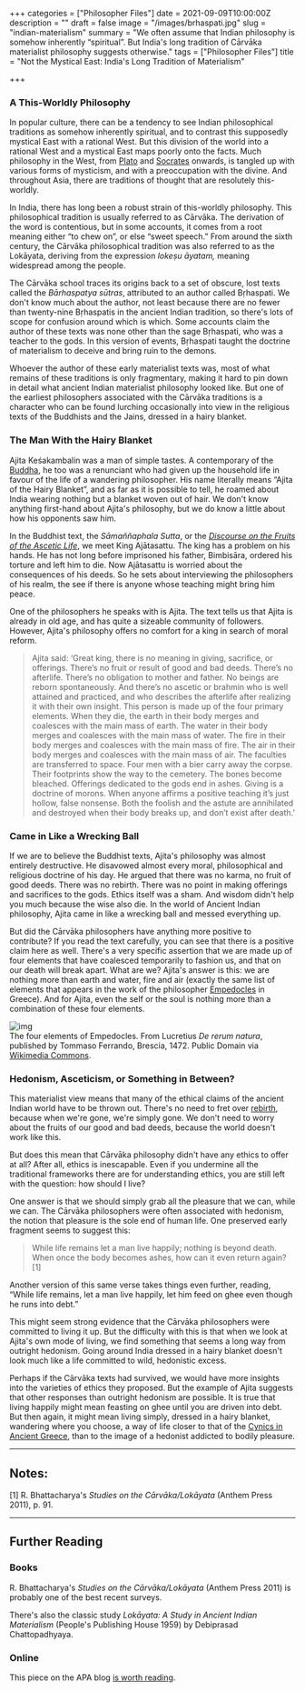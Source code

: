 +++
categories = ["Philosopher Files"]
date = 2021-09-09T10:00:00Z
description = ""
draft = false
image = "/images/brhaspati.jpg"
slug = "indian-materialism"
summary = "We often assume that Indian philosophy is somehow inherently “spiritual”. But India's long tradition of Cārvāka materialist philosophy suggests otherwise."
tags = ["Philosopher Files"]
title = "Not the Mystical East: India's Long Tradition of Materialism"

+++

### A This-Worldly Philosophy

In  popular culture, there can be a tendency to see Indian philosophical  traditions as somehow inherently spiritual, and to contrast this  supposedly mystical East with a rational West. But this division of the  world into a rational West and a mystical East maps poorly onto the  facts. Much philosophy in the West, from [Plato](/plato-part-one) and [Socrates](/socrates) onwards, is tangled up with various forms of mysticism, and with a  preoccupation with the divine. And throughout Asia, there are traditions of thought that are resolutely this-worldly.

In India, there has  long been a robust strain of this-worldly philosophy. This philosophical tradition is usually referred to as Cārvāka. The derivation of the word is contentious, but in some accounts, it comes from a root meaning  either “to chew on”, or else “sweet speech.” From around the sixth  century, the Cārvāka philosophical tradition was also referred to as the Lokāyata, deriving from the expression *lokeṣu āyatam,* meaning widespread among the people.

The Cārvāka school traces its origins back to a set of obscure, lost texts called the *Bārhaspatya sūtras*, attributed to an author called Bṛhaspati. We don't know much about the  author, not least because there are no fewer than twenty-nine Bṛhaspatis in the ancient Indian tradition, so there's lots of scope for confusion around which is which. Some accounts claim the author of these texts  was none other than the sage Bṛhaspati, who was a teacher to the gods.  In this version of events, Bṛhaspati taught the doctrine of materialism  to deceive and bring ruin to the demons.

Whoever the author of  these early materialist texts was, most of what remains of these  traditions is only fragmentary, making it hard to pin down in detail  what ancient Indian materialist philosophy looked like. But one of the  earliest philosophers associated with the Cārvāka traditions is a character who can be found lurching occasionally into view in the  religious texts of the Buddhists and the Jains, dressed in a hairy  blanket. 

### The Man With the Hairy Blanket

Ajita Keśakambalin was a man of simple tastes. A contemporary of the [Buddha](/gautama-buddha/), he too was a renunciant who had given up the household life in favour  of the life of a wandering philosopher. His name literally means “Ajita  of the Hairy Blanket”, and as far as it is possible to tell, he roamed  about India wearing nothing but a blanket woven out of hair. We don't  know anything first-hand about Ajita's philosophy, but we do know a  little about how his opponents saw him.

In the Buddhist text, the *Sāmaññaphala Sutta*, or the *[Discourse on the Fruits of the Ascetic Life](https://suttacentral.net/dn2/en/sujato)*, we meet King Ajātasattu. The king has a problem on his hands. He has  not long before imprisoned his father, Bimbisāra, ordered his torture  and left him to die. Now Ajātasattu is worried about the consequences of his deeds. So he sets about interviewing the philosophers of his realm, the see if there is anyone whose teaching might bring him peace.

One of the philosophers he speaks with is Ajita. The text tells us that  Ajita is already in old age, and has quite a sizeable community of  followers. However, Ajita's philosophy offers no comfort for a king in  search of moral reform.

> Ajita said: ‘Great king, there is no meaning in giving, sacrifice, or offerings. There’s no fruit or  result of good and bad deeds. There’s no afterlife. There’s no  obligation to mother and father. No beings are reborn spontaneously. And there’s no ascetic or brahmin who is well attained and practiced, and  who describes the afterlife after realizing it with their own insight.  This person is made up of the four primary elements. When they die, the  earth in their body merges and coalesces with the main mass of earth.  The water in their body merges and coalesces with the main mass of  water. The fire in their body merges and coalesces with the main mass of fire. The air in their body merges and coalesces with the main mass of  air. The faculties are transferred to space. Four men with a bier carry  away the corpse. Their footprints show the way to the cemetery. The  bones become bleached. Offerings dedicated to the gods end in ashes.  Giving is a doctrine of morons. When anyone affirms a positive teaching  it’s just hollow, false nonsense. Both the foolish and the astute are  annihilated and destroyed when their body breaks up, and don’t exist  after death.’

### Came in Like a Wrecking Ball

If we are to believe the Buddhist texts, Ajita's philosophy was almost  entirely destructive. He disavowed almost every moral, philosophical and religious doctrine of his day. He argued that there was no karma, no  fruit of good deeds. There was no rebirth. There was no point in making  offerings and sacrifices to the gods. Ethics itself was a sham. And  wisdom didn't help you much because the wise also die. In the world of  Ancient Indian philosophy, Ajita came in like a wrecking ball and messed everything up. 

But did the Cārvāka philosophers have anything  more positive to contribute? If you read the text carefully, you can see that there is a positive claim here as well. There's a very specific  assertion that we are made up of four elements that have coalesced  temporarily to fashion us, and that on our death will break apart. What  are we? Ajita's answer is this: we are nothing more than earth and  water, fire and air (exactly the same list of elements that appears in  the work of the philosopher [Empedocles](/empedocles) in Greece). And for Ajita, even the self or the soul is nothing more than a combination of these four elements. 

![img](/images/Colored_four_elements.jpg)<br />The four elements of Empedocles. From Lucretius *De rerum natura*, published by Tommaso Ferrando, Brescia, 1472. Public Domain via [Wikimedia Commons](https://commons.wikimedia.org/wiki/File:Colored_four_elements.jpg).

### Hedonism, Asceticism, or Something in Between?

This materialist view means that many of the ethical claims of the ancient  Indian world have to be thrown out. There's no need to fret over [rebirth](/yajnavalkya/), because when we're gone, we're simply gone. We don't need to worry  about the fruits of our good and bad deeds, because the world doesn't  work like this.

But does this mean that Cārvāka philosophy didn't  have any ethics to offer at all? After all, ethics is inescapable. Even  if you undermine all the traditional frameworks there are for  understanding ethics, you are still left with the question: how should I live?

One answer is that we should simply grab all the pleasure  that we can, while we can. The Cārvāka philosophers were often  associated with hedonism, the notion that pleasure is the sole end of  human life. One preserved early fragment seems to suggest this: 

> While life remains let a man live happily; nothing is beyond death. When once the body becomes ashes, how can it even return again? [1]

Another version of this same verse takes things even further, reading, “While  life remains, let a man live happily, let him feed on ghee even though  he runs into debt.”

This might seem strong evidence that the  Cārvāka philosophers were committed to living it up. But the difficulty  with this is that when we look at Ajita's own mode of living, we find  something that seems a long way from outright hedonism. Going around  India dressed in a hairy blanket doesn't look much like a life committed to wild, hedonistic excess.

Perhaps if the Cārvāka texts had  survived, we would have more insights into the varieties of ethics they  proposed. But the example of Ajita suggests that other responses than  outright hedonism are possible. It is true that living happily might  mean feasting on ghee until you are driven into debt. But then again, it might mean living simply, dressed in a hairy blanket, wandering where you choose, a way of life closer to that of the [Cynics in Ancient Greece](/diogenes), than to the image of a hedonist addicted to bodily pleasure.

------

## Notes:

[1] R. Bhattacharya's *Studies on the Cārvāka/Lokāyata* (Anthem Press 2011), p. 91.

------

## Further Reading

### Books

R. Bhattacharya's *Studies on the Cārvāka/Lokāyata* (Anthem Press 2011) is probably one of the best recent surveys. 

There's also the classic study *Lokāyata: A Study in Ancient Indian Materialism* (People's Publishing House 1959) by Debiprasad Chattopadhyaya.

### Online

This piece on the APA blog [is worth reading](https://blog.apaonline.org/2020/06/16/the-untold-history-of-indias-vital-atheist-philosophy/). 
